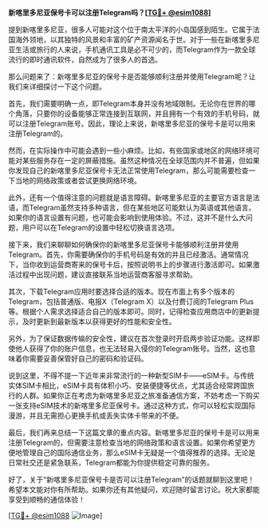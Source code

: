 **新喀里多尼亚保号卡可以注册Telegram吗？[[TG💪+ @esim1088](https://t.me/s/esim1088)]**

提到新喀里多尼亚，很多人可能对这个位于南太平洋的小岛国感到陌生。它属于法国海外领地，以其独特的风景和丰富的矿产资源闻名于世。对于一些在新喀里多尼亚生活或旅行的人来说，手机通讯工具是必不可少的，而Telegram作为一款全球流行的即时通讯软件，自然成为了很多人的首选。

那么问题来了：新喀里多尼亚的保号卡是否能够顺利注册并使用Telegram呢？让我们来详细探讨一下这个问题。

首先，我们需要明确一点，即Telegram本身并没有地域限制。无论你在世界的哪个角落，只要你的设备能够正常连接到互联网，并且拥有一个有效的手机号码，就可以注册Telegram账号。因此，理论上来说，新喀里多尼亚的保号卡是可以用来注册Telegram的。

然而，在实际操作中可能会遇到一些小麻烦。比如，有些国家或地区的网络环境可能对某些服务存在一定的屏蔽措施。虽然这种情况在全球范围内并不普遍，但如果你发现自己的新喀里多尼亚保号卡无法正常使用Telegram，那么可能需要检查一下当地的网络政策或者尝试更换网络环境。

此外，还有一个值得注意的问题就是语言障碍。新喀里多尼亚的主要官方语言是法语，而Telegram虽然支持多种语言，但在某些地区可能默认为英语或其他语言。如果你的语言设置有问题，也可能会影响到使用体验。不过，这并不是什么大问题，用户可以在Telegram的设置中轻松切换语言选项。

接下来，我们来聊聊如何确保你的新喀里多尼亚保号卡能够顺利注册并使用Telegram。首先，你需要确保你的手机号码是有效的并且已经激活。通常情况下，当你收到运营商寄来的保号卡后，按照说明书上的步骤进行激活即可。如果激活过程中出现问题，建议直接联系当地运营商客服寻求帮助。

其次，下载Telegram应用时要选择合适的版本。现在市面上有多个版本的Telegram，包括普通版、电报X（Telegram X）以及付费订阅的Telegram Plus等。根据个人需求选择适合自己的版本即可。同时，记得检查应用商店中的更新提示，及时更新到最新版本以获得更好的性能和安全性。

另外，为了保证数据传输的安全性，建议在首次登录时开启两步验证功能。这样即使他人获得了你的账户信息，也无法轻易入侵你的Telegram账号。当然，这也意味着你需要妥善保管好自己的密码和验证码。

说到这里，不得不提一下近年来非常流行的一种新型SIM卡——eSIM卡。与传统实体SIM卡相比，eSIM卡具有体积小巧、安装便捷等优点，尤其适合经常跨国旅行的人群。如果你正在考虑为新喀里多尼亚之旅准备通信方案，不妨考虑一下购买一张支持eSIM技术的新喀里多尼亚保号卡。通过这种方式，你可以轻松实现国际漫游，并且无需担心更换手机或丢失实体卡带来的不便。

最后，我们再来总结一下这篇文章的重点内容。新喀里多尼亚的保号卡是可以用来注册Telegram的，但需要注意检查当地的网络政策和语言设置。如果你希望更方便地管理自己的国际通信业务，那么eSIM卡无疑是一个值得推荐的选择。无论是日常社交还是紧急联系，Telegram都能为你提供稳定可靠的服务。

好了，关于“新喀里多尼亚保号卡是否可以注册Telegram”的话题就聊到这里吧！希望本文能对你有所帮助。如果你还有其他疑问，欢迎随时留言讨论。祝大家都能享受到顺畅的通信体验！

[[TG💪+ @esim1088](https://t.me/s/esim1088) ![Image](https://i.postimg.cc/4NQfJmqS/Snipaste-2025-05-13-00-14-12.png)]
